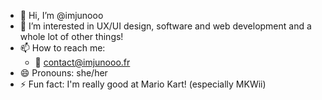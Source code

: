 - 👋 Hi, I’m @imjunooo
- 👀 I’m interested in UX/UI design, software and web development and a whole lot of other things!
- 📫 How to reach me:
  - 📧 contact@imjunooo.fr
- 😄 Pronouns: she/her
- ⚡ Fun fact: I'm really good at Mario Kart! (especially MKWii)
